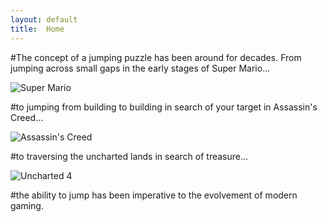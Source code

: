```yaml
---
layout: default
title:  Home
---
```

#The concept of a jumping puzzle has been around for decades. From jumping across small gaps in the early stages of Super Mario...

<img src="https://www.technologyuk.net/computer-gaming/gaming-landmarks/images/gaming_landmarks_0094.gif" alt="Super Mario">

#to jumping from building to building in search of your target in Assassin's Creed...

<img src="http://www.gamersdecide.com/sites/default/files/authors/u14586/4.jpg" alt="Assassin's Creed">

#to traversing the uncharted lands in search of treasure...

<img src="https://cdn3.vox-cdn.com/uploads/chorus_asset/file/6276971/mad-preview-still-06.0.jpg" alt="Uncharted 4">

#the ability to jump has been imperative to the evolvement of modern gaming.

[quickref]: https://github.com/mundimark/quickrefs/blob/master/HTML.md
